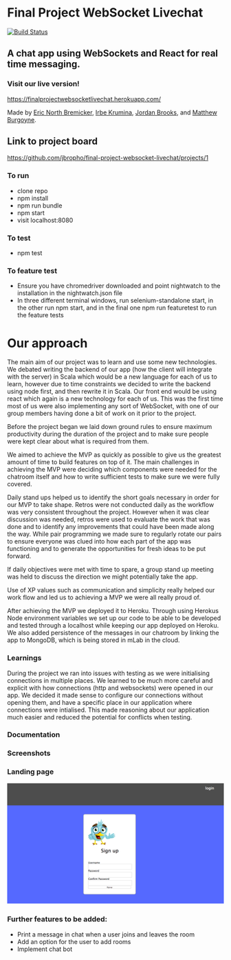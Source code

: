 # Final Project WebSocket Livechat
[![Build Status](https://travis-ci.org/jbropho/final-project-websocket-livechat.svg?branch=master)](https://travis-ci.org/jbropho/final-project-websocket-livechat)

## A chat app using WebSockets and React for real time messaging.

### Visit our live version!
https://finalprojectwebsocketlivechat.herokuapp.com/



 Made by [Eric North Bremicker](https://github.com/blarvin), [Irbe Krumina](https://github.com/irbekrm/), [Jordan Brooks](https://github.com/jbropho), and [Matthew Burgoyne](https://github.com/mattb20).

## Link to project board
https://github.com/jbropho/final-project-websocket-livechat/projects/1

 ### To run
 * clone repo
 * npm install
 * npm run bundle
 * npm start
 * visit localhost:8080

 ### To test
 * npm test

 ### To feature test
 * Ensure you have chromedriver downloaded and point nightwatch to the installation in the nightwatch.json file
 * In three different terminal windows, run selenium-standalone start, in the other run npm start, and in the final one npm run featuretest to run the feature tests

# Our approach
 The main aim of our project was to learn and use some new technologies. We debated writing the backend of our app (how the client will integrate with the server) in Scala
 which would be a new language for each of us to learn, however due to time constraints we decided to write the backend using node first, and then rewrite it in Scala.
 Our front end would be using react which again is a new technology for each of us. This was the first time most of us were also implementing any sort of WebSocket, with one of our group members having done a bit of work on it prior to the project.

 Before the project began we laid down ground rules to ensure maximum productivity during the duration of the project and to make sure people were kept clear about what is required from them.

 We aimed to achieve the MVP as quickly as possible to give us the greatest amount of time to build features on top of it. The main challenges in achieving the MVP were deciding which components were needed for the chatroom itself and how to write sufficient tests to make sure we were fully covered.

 Daily stand ups helped us to identify the short goals necessary in order for our MVP to take shape. Retros were not conducted daily as the workflow was very consistent throughout the project. However when it was clear discussion was needed, retros were used to evaluate the work that was done and to identify any improvements that could have been made along the way.
 While pair programming we made sure to regularly rotate our pairs to ensure everyone was clued into how each part of the app was functioning and to generate the opportunities for fresh ideas to be put forward.

 If daily objectives were met with time to spare, a group stand up meeting was held to discuss the direction we might potentially take the app.

 Use of XP values such as communication and simplicity really helped our work flow and led us to achieving a MVP we were all really proud of.

 After achieving the MVP we deployed it to Heroku. Through using Herokus Node environment variables we set up our code to be able to be developed and tested through a localhost while keeping our app deployed on Heroku.
We also added persistence of the messages in our chatroom by linking the app to MongoDB, which is being stored in mLab in the cloud.

### Learnings

During the project we ran into issues with testing as we were initialising connections in multiple places. We learned to be much more
careful and explicit with how connections (http and websockets) were opened in our app. We decided it made sense to configure our connections without opening them, and have a specific place in our application where connections were intialised. This made reasoning about our application much easier and reduced the potential for conflicts when testing.

### Documentation

### Screenshots
### Landing page
![Alt text](./screenshots/landingpage.png?raw=true "Landing page")


### Further features to be added:
- Print a message in chat when a user joins and leaves the room
- Add an option for the user to add rooms
- Implement chat bot
